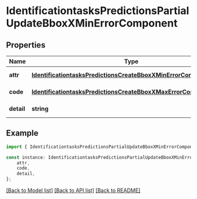 # IdentificationtasksPredictionsPartialUpdateBboxXMinErrorComponent


## Properties

Name | Type | Description | Notes
------------ | ------------- | ------------- | -------------
**attr** | [**IdentificationtasksPredictionsCreateBboxXMinErrorComponentAttr**](IdentificationtasksPredictionsCreateBboxXMinErrorComponentAttr.md) |  | [default to undefined]
**code** | [**IdentificationtasksPredictionsCreateBboxXMaxErrorComponentCode**](IdentificationtasksPredictionsCreateBboxXMaxErrorComponentCode.md) |  | [default to undefined]
**detail** | **string** |  | [default to undefined]

## Example

```typescript
import { IdentificationtasksPredictionsPartialUpdateBboxXMinErrorComponent } from 'mosquito-alert';

const instance: IdentificationtasksPredictionsPartialUpdateBboxXMinErrorComponent = {
    attr,
    code,
    detail,
};
```

[[Back to Model list]](../README.md#documentation-for-models) [[Back to API list]](../README.md#documentation-for-api-endpoints) [[Back to README]](../README.md)
